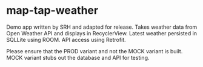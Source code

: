 # map-tap-weather

Demo app written by SRH and adapted for release. Takes weather data from Open Weather API and displays in RecyclerView. Latest weather 
persisted in SQLLite using ROOM. API access using Retrofit.

Please ensure that the PROD variant and not the MOCK variant is built. MOCK variant stubs out the database and API for testing.

